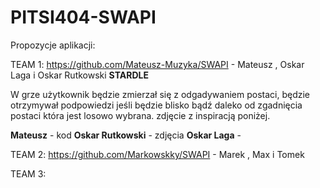 # PITSI404-SWAPI

Propozycje aplikacji:

TEAM 1:
https://github.com/Mateusz-Muzyka/SWAPI - Mateusz , Oskar Laga i Oskar Rutkowski
**STARDLE**

W grze użytkownik będzie zmierzał się z odgadywaniem postaci, będzie otrzymywał podpowiedzi jeśli będzie blisko bądź daleko od zgadnięcia postaci która jest losowo wybrana. zdjęcie z inspiracją poniżej.

**Mateusz** - kod 
**Oskar Rutkowski** - zdjęcia
**Oskar Laga** - 

TEAM 2:
https://github.com/Markowskky/SWAPI - Marek , Max i Tomek

TEAM 3:
